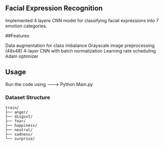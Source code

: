 ## Facial Expression Recognition
Implemented 4 layere CNN model for classifying facial expressions into 7 emotion categories.

##Features

Data augmentation for class imbalance
Grayscale image preprocessing (48x48)
4-layer CNN with batch normalization
Learning rate scheduling
Adam optimizer

## Usage
Run the code using ---> Python Main.py
### Dataset Structure
```
train/
├── anger/
├── disgust/
├── fear/
├── happiness/
├── neutral/
├── sadness/
└── surprise/
```
